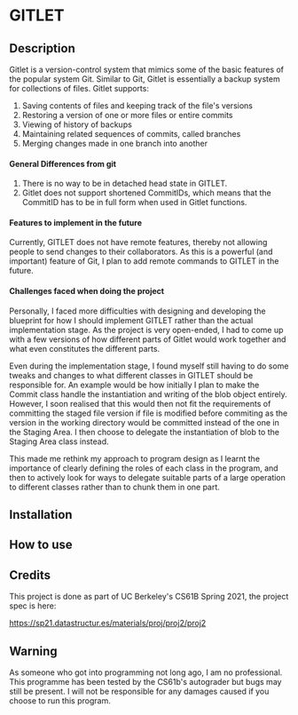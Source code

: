# GITLET

## Description

Gitlet is a version-control system that mimics some of the basic features of the popular system Git. Similar to Git, Gitlet is essentially a backup system for collections of files. Gitlet supports:

1. Saving contents of files and keeping track of the file's versions
2. Restoring a version of one or more files or entire commits
3. Viewing of history of backups
4. Maintaining related sequences of commits, called branches
5. Merging changes made in one branch into another

#### General Differences from git 

1. There is no way to be in detached head state in GITLET.
2. Gitlet does not support shortened CommitIDs, which means that the CommitID has to be in full form when used in Gitlet functions.

#### Features to implement in the future

Currently, GITLET does not have remote features, thereby not allowing people to send changes to their collaborators. As this is a powerful (and important) feature of Git, I plan to add remote commands to GITLET in the future.

#### Challenges faced when doing the project

Personally, I faced more difficulties with designing and developing the blueprint for how I should implement GITLET rather than the actual implementation stage. As the project is very open-ended, I had to come up with a few versions of how different parts of Gitlet would work together and what even constitutes the different parts. 

Even during the implementation stage, I found myself still having to do some tweaks and changes to what different classes in GITLET should be responsible for. An example would be how initially I plan to make the Commit class handle the instantiation and writing of the blob object entirely. However, I soon realised that this would then not fit the requirements of committing the staged file version if file is modified before commiting as the version in the working directory would be committed instead of the one in the Staging Area. I then choose to delegate the instantiation of blob to the Staging Area class instead. 

This made me rethink my approach to program design as I learnt the importance of clearly defining the roles of each class in the program, and then to actively look for ways to delegate suitable parts of a large operation to different classes rather than to chunk them in one part.

## Installation

## How to use

## Credits

This project is done as part of UC Berkeley's CS61B Spring 2021, the project spec is here: 

https://sp21.datastructur.es/materials/proj/proj2/proj2


## Warning

As someone who got into programming not long ago, I am no professional. This programme has been tested by the CS61b's autograder but bugs may still be present.
I will not be responsible for any damages caused if you choose to run this program. 
